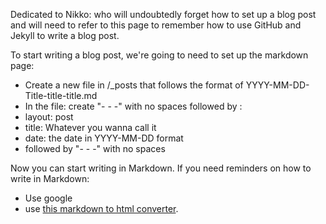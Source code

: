 Dedicated to Nikko: who will undoubtedly forget how to set up a blog post and will need to refer to this page to remember how to use GitHub and Jekyll to write a blog post. 

To start writing a blog post, we're going to need to set up the markdown page:
* Create a new file in /_posts that follows the format of YYYY-MM-DD-Title-title-title.md
* In the file: create "- - -" with no spaces followed by :
* layout: post
* title: Whatever you wanna call it
* date: the date in YYYY-MM-DD format
* followed by "- - -" with no spaces

Now you can start writing in Markdown. If you need reminders on how to write in Markdown:
* Use google
* use [this markdown to html converter](https://markdowntohtml.com/).
